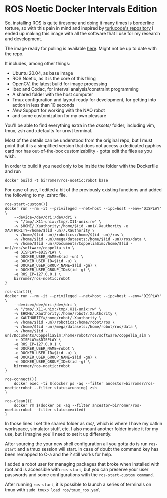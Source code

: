 # ROS Noetic Docker Intervals Edition

So, installing ROS is quite tiresome and doing it many times is borderline torture, so with this pain in mind and inspired by [turlucode's repository](https://github.com/turlucode/ros-docker-gui) I ended up making this image with all the software that I use for my research and development.

The image ready for pulling is available
[here](https://hub.docker.com/r/birromer/ros-noetic-intervals). Might not be
up to date with the repo.

It includes, among other things:
  - Ubuntu 20.04, as base image
  - ROS Noetic, as it is the core of this thing
  - OpenCV, the latest build for image processing
  - Ibex and Codac, for interval analysis/constraint programming
  - A shared folder with the host computer
  - Tmux configuration and layout ready for development, for getting into action in less than 10 seconds
  - *New* Support for working with the NAO robot
  - and some customization for my own pleasure

You'll be able to find everything extra in the *assets/* folder, including vim, tmux, zsh and xdefaults for urxvt terminal.

Most of the details can be understood from the original repo, but I must point that it is a simplified version that does not access a dedicated gaphics card nor has out-of-the-box customizability - gotta edit the files as you wish.

In order to build it you need only to be inside the folder with the Dockerfile and run
````
docker build -t birromer/ros-noetic:robot base
````

For ease of use, I edited a bit of the previously existing functions and added the following to my .zshrc file.

````
ros-start-custom(){
docker run --rm -it --privileged --net=host --ipc=host --env="DISPLAY" \
    --device=/dev/dri:/dev/dri \
    -v "/tmp/.X11-unix:/tmp/.X11-unix:rw" \
    -v $HOME/.Xauthority:/home/$(id -un)/.Xauthority -e XAUTHORITY=/home/$(id -un)/.Xauthority \
    -v /home/$(id -un)/robotics:/home/$(id -un)/ros \
    -v /home/$(id -un)/mega/datasets:/home/$(id -un)/ros/data \
    -v /home/$(id -un)/Documents/CoppeliaSim:/home/$(id -un)/ros/software/coppelia_sim \
    -e DISPLAY=$DISPLAY \
    -e DOCKER_USER_NAME=$(id -un) \
    -e DOCKER_USER_ID=$(id -u) \
    -e DOCKER_USER_GROUP_NAME=$(id -gn) \
    -e DOCKER_USER_GROUP_ID=$(id -g) \
    -e ROS_IP=127.0.0.1 \
    birromer/ros-noetic:robot
}

ros-start(){
docker run --rm -it --privileged --net=host --ipc=host --env="DISPLAY" \
    --device=/dev/dri:/dev/dri \
    -v "/tmp/.X11-unix:/tmp/.X11-unix:rw" \
    -v $HOME/.Xauthority:/home/robot/.Xauthority \
    -e XAUTHORITY=/home/robot/.Xauthority \
    -v /home/$(id -un)/robotics:/home/robot/ros \
    -v /home/$(id -un)/mega/datasets:/home/robot/ros/data \
    -v /home/$(id -un)/Documents/CoppeliaSim:/home/robot/ros/software/coppelia_sim \
    -e DISPLAY=$DISPLAY \
    -e ROS_IP=127.0.0.1 \
    -e DOCKER_USER_NAME=robot \
    -e DOCKER_USER_ID=$(id -u) \
    -e DOCKER_USER_GROUP_NAME=$(id -gn) \
    -e DOCKER_USER_GROUP_ID=$(id -g) \
    birromer/ros-noetic:robot
}

ros-connect(){
    docker exec -ti $(docker ps -aq --filter ancestor=birromer/ros-noetic:robot --filter status=running) zsh
}

ros-clean(){
    docker rm $(docker ps -aq --filter ancestor=birromer/ros-noetic:robot --filter status=exited)
}
````

In those lines I set the shared folder as *ros/*, which is where I have my catkin workspace, simulator stuff, etc. I also mount another folder inside it for my use, but I imagine you'll need to set it up differently.

After sourcing the your new shell configuration all you gotta do is run `ros-start` and a tmux session will start.
In case of doubt the command key has been remapped to C-a and the ? still works for help.

I added a robot user for managing packages that broke when installed with root and is accessible with `ros-start`, but you can preserve your user passwords and some configurations with the `ros-start-custom command`.

After running `ros-start`, it is possible to launch a series of terminals on
tmux with `sudo tmuxp load ros/tmux_ros.yaml`
